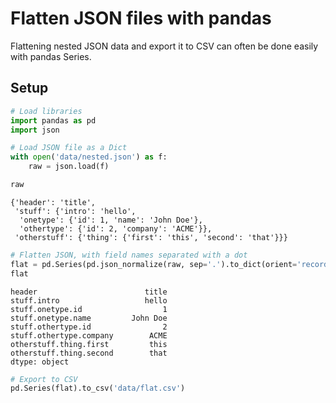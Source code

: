# Flatten JSON files with pandas

Flattening nested JSON data and export it to CSV can often be done easily with pandas Series.

## Setup

```python
# Load libraries
import pandas as pd
import json
```

```python
# Load JSON file as a Dict
with open('data/nested.json') as f:
    raw = json.load(f)

raw
```

    {'header': 'title',
     'stuff': {'intro': 'hello',
      'onetype': {'id': 1, 'name': 'John Doe'},
      'othertype': {'id': 2, 'company': 'ACME'}},
     'otherstuff': {'thing': {'first': 'this', 'second': 'that'}}}

```python
# Flatten JSON, with field names separated with a dot
flat = pd.Series(pd.json_normalize(raw, sep='.').to_dict(orient='records')[0])
flat
```

    header                        title
    stuff.intro                   hello
    stuff.onetype.id                  1
    stuff.onetype.name         John Doe
    stuff.othertype.id                2
    stuff.othertype.company        ACME
    otherstuff.thing.first         this
    otherstuff.thing.second        that
    dtype: object

```python
# Export to CSV
pd.Series(flat).to_csv('data/flat.csv')
```
